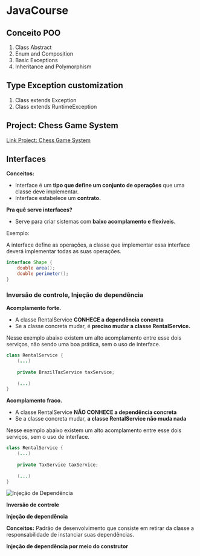 # JavaCourse
## Conceito POO
1. Class Abstract
2. Enum and Composition
3. Basic Exceptions
4. Inheritance and Polymorphism

## Type Exception customization
1. Class extends Exception
2. Class extends RuntimeException

## Project: Chess Game System

<a href="https://github.com/gleideveloper/JavaCourse/tree/master/project-chess-game" title="Project: Chess Game System">Link Project: Chess Game System</a>

## Interfaces
<b>Conceitos:</b>
* Interface é um <b>tipo que define um conjunto de operações</b> que uma classe deve implementar.
* Interface estabelece um <b>contrato.</b>

<b>Pra quê serve interfaces?</b>
* Serve para criar sistemas com <b>baixo acomplamento e flexíveis.</b>
<p>Exemplo:</p>
A interface define as operações, a classe que implementar essa interface deverá implementar todas as suas operações.

```java
interface Shape {
    double area();
    double perimeter();
}
```
### Inversão de controle, Injeção de dependência

<b>Acomplamento forte.</b>
* A classe RentalService <b>CONHECE a dependência concreta</b>
* Se a classe concreta mudar, é <b>preciso mudar a classe RentalService.</b>

Nesse exemplo abaixo existem um alto acomplamento entre esse dois serviços, não sendo uma boa prática, sem o uso de interface.
```java
class RentalService {
    (...)
    
    private BrazilTaxService taxService;
    
    (...)
}
````

<b>Acomplamento fraco.</b>
* A classe RentalService <b>NÃO CONHECE a dependência concreta</b>
* Se a classe concreta mudar, <b>a classe RentalService não muda nada</b>

Nesse exemplo abaixo existem um alto acomplamento entre esse dois serviços, sem o uso de interface.
```java
class RentalService {
    (...)
    
    private TaxService taxService;
    
    (...)
}
````

![Injeção de Dependência](https://github.com/gleideveloper/JavaCourse/tree/master/interfaces/src/InjeçãoDeDependência.png".jpg?raw=true)

<p><b>Inversão de controle</b></p>
<p><b>Injeção de dependência</b></p>
<b>Conceitos:</b> Padrão de desenvolvimento que consiste em retirar da classe a responsabilidade de instanciar suas dependências.

<p><b>Injeção de dependência por meio do construtor</b></p>

